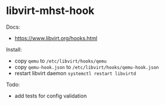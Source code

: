 # libvirt-mhst-hook

Docs: 
  - https://www.libvirt.org/hooks.html

Install:
  - copy `qemu` to `/etc/libvirt/hooks/qemu`
  - copy `qemu-hook.json` to `/etc/libvirt/hooks/qemu-hook.json`
  - restart libvirt daemon `systemctl restart libvirtd`

Todo:
  - add tests for config validation
